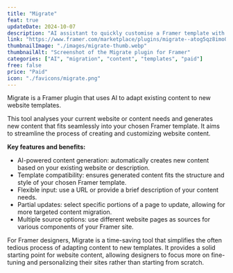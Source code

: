 ```yaml
---
title: "Migrate"
feat: true
updateDate: 2024-10-07
description: "AI assistant to quickly customise a Framer template with your content"
link: "https://www.framer.com/marketplace/plugins/migrate--atog5qz8imo0pji1b10z8alr7/?via=julesvcode"
thumbnailImage: "./images/migrate-thumb.webp"
thumbnailAlt: "Screenshot of the Migrate plugin for Framer"
categories: ["AI", "migration", "content", "templates", "paid"]
free: false
price: "Paid"
icon: "./favicons/migrate.png"
---
```


Migrate is a Framer plugin that uses AI to adapt existing content to new website templates.

This tool analyses your current website or content needs and generates new content that fits seamlessly into your chosen Framer template. It aims to streamline the process of creating and customizing website content.

<b>Key features and benefits:</b>

- AI-powered content generation: automatically creates new content based on your existing website or description.
- Template compatibility: ensures generated content fits the structure and style of your chosen Framer template.
- Flexible input: use a URL or provide a brief description of your content needs.
- Partial updates: select specific portions of a page to update, allowing for more targeted content migration.
- Multiple source options: use different website pages as sources for various components of your Framer site.

For Framer designers, Migrate is a time-saving tool that simplifies the often tedious process of adapting content to new templates. It provides a solid starting point for website content, allowing designers to focus more on fine-tuning and personalizing their sites rather than starting from scratch.
